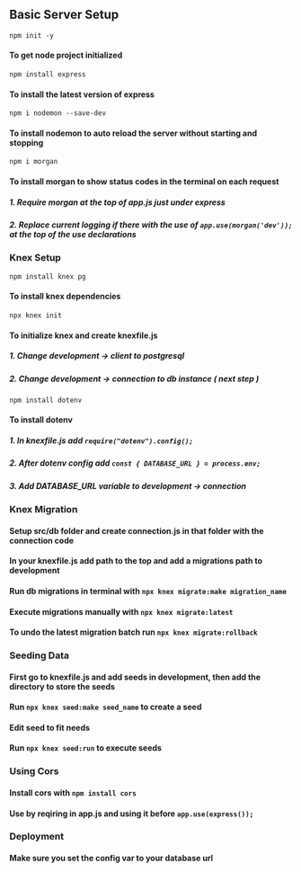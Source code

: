 ## Basic Server Setup

``` npm init -y ```

#### To get node project initialized

``` npm install express ```

#### To install the latest version of express

``` npm i nodemon --save-dev ```

#### To install nodemon to auto reload the server without starting and stopping

``` npm i morgan ```

#### To install morgan to show status codes in the terminal on each request
##### 1. Require morgan at the top of app.js just under express
##### 2. Replace current logging if there with the use of ``` app.use(morgan('dev')); ``` at the top of the use declarations

### Knex Setup

``` npm install knex pg ```

#### To install knex dependencies

``` npx knex init ```

#### To initialize knex and create knexfile.js
##### 1. Change development -> client to postgresql
##### 2. Change development -> connection to db instance ( next step )

``` npm install dotenv ```

#### To install dotenv
##### 1. In knexfile.js add ``` require("dotenv").config(); ```
##### 2. After dotenv config add ``` const { DATABASE_URL } = process.env; ```
##### 3. Add DATABASE_URL variable to development -> connection

### Knex Migration

#### Setup src/db folder and create connection.js in that folder with the connection code
#### In your knexfile.js add path to the top and add a migrations path to development
#### Run db migrations in terminal with ``` npx knex migrate:make migration_name ```
#### Execute migrations manually with ``` npx knex migrate:latest ```
#### To undo the latest migration batch run ``` npx knex migrate:rollback ```

### Seeding Data

#### First go to knexfile.js and add seeds in development, then add the directory to store the seeds
#### Run ``` npx knex seed:make seed_name ``` to create a seed
#### Edit seed to fit needs
#### Run ``` npx knex seed:run ``` to execute seeds

### Using Cors

#### Install cors with ``` npm install cors ```
#### Use by reqiring in app.js and using it before ``` app.use(express()); ```

### Deployment

#### Make sure you set the config var to your database url




